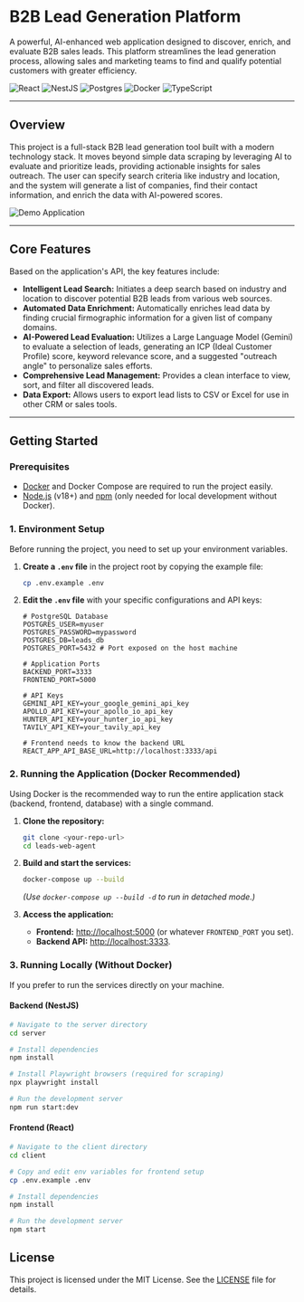 # B2B Lead Generation Platform

A powerful, AI-enhanced web application designed to discover, enrich, and evaluate B2B sales leads. This platform streamlines the lead generation process, allowing sales and marketing teams to find and qualify potential customers with greater efficiency.

![React](https://img.shields.io/badge/react-%2320232a.svg?style=for-the-badge&logo=react&logoColor=%2361DAFB)
![NestJS](https://img.shields.io/badge/nestjs-%23E0234E.svg?style=for-the-badge&logo=nestjs&logoColor=white)
![Postgres](https://img.shields.io/badge/postgres-%23316192.svg?style=for-the-badge&logo=postgresql&logoColor=white)
![Docker](https://img.shields.io/badge/docker-%230db7ed.svg?style=for-the-badge&logo=docker&logoColor=white)
![TypeScript](https://img.shields.io/badge/typescript-%23007ACC.svg?style=for-the-badge&logo=typescript&logoColor=white)

---

## Overview

This project is a full-stack B2B lead generation tool built with a modern technology stack. It moves beyond simple data scraping by leveraging AI to evaluate and prioritize leads, providing actionable insights for sales outreach. The user can specify search criteria like industry and location, and the system will generate a list of companies, find their contact information, and enrich the data with AI-powered scores.

![Demo Application](recording.gif)

---

## Core Features

Based on the application's API, the key features include:

-   **Intelligent Lead Search:** Initiates a deep search based on industry and location to discover potential B2B leads from various web sources.
-   **Automated Data Enrichment:** Automatically enriches lead data by finding crucial firmographic information for a given list of company domains.
-   **AI-Powered Lead Evaluation:** Utilizes a Large Language Model (Gemini) to evaluate a selection of leads, generating an ICP (Ideal Customer Profile) score, keyword relevance score, and a suggested "outreach angle" to personalize sales efforts.
-   **Comprehensive Lead Management:** Provides a clean interface to view, sort, and filter all discovered leads.
-   **Data Export:** Allows users to export lead lists to CSV or Excel for use in other CRM or sales tools.

---


## Getting Started

### Prerequisites

-   [Docker](https://www.docker.com/get-started) and Docker Compose are required to run the project easily.
-   [Node.js](https://nodejs.org/) (v18+) and [npm](https://www.npmjs.com/) (only needed for local development without Docker).

### 1. Environment Setup

Before running the project, you need to set up your environment variables.

1.  **Create a `.env` file** in the project root by copying the example file:
    ```bash
    cp .env.example .env
    ```
2.  **Edit the `.env` file** with your specific configurations and API keys:

    ```env
    # PostgreSQL Database
    POSTGRES_USER=myuser
    POSTGRES_PASSWORD=mypassword
    POSTGRES_DB=leads_db
    POSTGRES_PORT=5432 # Port exposed on the host machine

    # Application Ports
    BACKEND_PORT=3333
    FRONTEND_PORT=5000

    # API Keys
    GEMINI_API_KEY=your_google_gemini_api_key
    APOLLO_API_KEY=your_apollo_io_api_key
    HUNTER_API_KEY=your_hunter_io_api_key
    TAVILY_API_KEY=your_tavily_api_key
    
    # Frontend needs to know the backend URL
    REACT_APP_API_BASE_URL=http://localhost:3333/api
    ```

### 2. Running the Application (Docker Recommended)

Using Docker is the recommended way to run the entire application stack (backend, frontend, database) with a single command.

1.  **Clone the repository:**
    ```bash
    git clone <your-repo-url>
    cd leads-web-agent
    ```

2.  **Build and start the services:**
    ```bash
    docker-compose up --build
    ```
    *(Use `docker-compose up --build -d` to run in detached mode.)*

3.  **Access the application:**
    -   **Frontend:** [http://localhost:5000](http://localhost:5000) (or whatever `FRONTEND_PORT` you set).
    -   **Backend API:** [http://localhost:3333](http://localhost:3333).

### 3. Running Locally (Without Docker)

If you prefer to run the services directly on your machine.

#### Backend (NestJS)

```bash
# Navigate to the server directory
cd server

# Install dependencies
npm install

# Install Playwright browsers (required for scraping)
npx playwright install

# Run the development server
npm run start:dev
```
#### Frontend (React)

```bash
# Navigate to the client directory
cd client

# Copy and edit env variables for frontend setup
cp .env.example .env

# Install dependencies
npm install

# Run the development server
npm start
```
## License
This project is licensed under the MIT License. See the [LICENSE](LICENSE) file for details.
